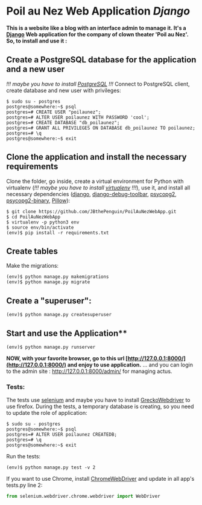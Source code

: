 # Poil au Nez Web Application  *Django*
**This is a website like a blog with an interface admin to manage it. It's a [Django](https://www.djangoproject.com) Web application for the company of clown theater 'Poil au Nez'.
So, to install and use it :**
## Create a PostgreSQL database for the application and a new user
*!!! maybe you have to install [PostgreSQL](https://www.postgresql.org/) !!!*
Connect to PostgreSQL client, create database and new user with privileges:
```shell
$ sudo su - postgres
postgres@somewhere:~$ psql
postgres=# CREATE USER "poilaunez";
postgres=# ALTER USER poilaunez WITH PASSWORD 'cool';
postgres=# CREATE DATABASE "db_poilaunez";
postgres=# GRANT ALL PRIVILEGES ON DATABASE db_poilaunez TO poilaunez;
postgres=# \q
postgres@somewhere:~$ exit
```
## Clone the application and install the necessary requirements
Clone the folder, go inside, create a virtual environment for Python with virtualenv (*!!! maybe you have to install [virtualenv](https://virtualenv.pypa.io/en/stable/) !!!*), use it, and install all necessary dependencies ([django](https://www.djangoproject.com/foundation/), [django-debug-toolbar](https://django-debug-toolbar.readthedocs.io/en/stable/), [psycopg2](https://github.com/psycopg/psycopg2), [psycopg2-binary](https://pypi.org/project/psycopg2-binary/), [Pillow](https://pillow.readthedocs.io/en/stable/)):
```shell
$ git clone https://github.com/JBthePenguin/PoilAuNezWebApp.git
$ cd PoilAuNezWebApp
$ virtualenv -p python3 env
$ source env/bin/activate
(env)$ pip install -r requirements.txt
```
## Create tables
Make the migrations:
```shell
(env)$ python manage.py makemigrations
(env)$ python manage.py migrate
```
## Create a "superuser":
```shell
(env)$ python manage.py createsuperuser
```
## Start and use the Application**
```shell
(env)$ python manage.py runserver
```
**NOW, with your favorite browser, go to this url [http://127.0.0.1:8000/](http://127.0.0.1:8000/) and enjoy to use application.**
... and you can login to the admin site : http://127.0.0.1:8000/admin/ for managing actus.
### Tests:
The tests use [selenium](https://www.seleniumhq.org/docs/) and maybe you have to install [GreckoWebdriver](https://github.com/mozilla/geckodriver/releases) to use firefox.
During the tests, a temporary database is creating, so you need to update the role of application:
```shell
$ sudo su - postgres
postgres@somewhere:~$ psql
postgres=# ALTER USER poilaunez CREATEDB;
postgres=# \q
postgres@somewhere:~$ exit
```
Run the tests:
```shell 
(env)$ python manage.py test -v 2
```
If you want to use Chrome, install [ChromeWebDriver](http://chromedriver.chromium.org/downloads) and update in all app's tests.py line 2:
```python
from selenium.webdriver.chrome.webdriver import WebDriver
```
